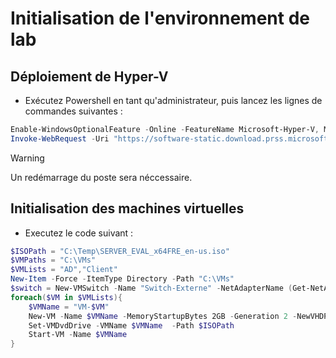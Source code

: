 # Initialisation de l'environnement de lab

## Déploiement de Hyper-V

* Exécutez Powershell en tant qu'administrateur, puis lancez les lignes de commandes suivantes :

```powershell
Enable-WindowsOptionalFeature -Online -FeatureName Microsoft-Hyper-V, Microsoft-Hyper-V-Management-PowerShell -All -NoRestart
Invoke-WebRequest -Uri "https://software-static.download.prss.microsoft.com/sg/download/888969d5-f34g-4e03-ac9d-1f9786c66749/SERVER_EVAL_x64FRE_en-us.iso" -OutFile "SERVER_EVAL_x64FRE_en-us.iso"
```

> [!WARNING]  
> Un redémarrage du poste sera néccessaire.

## Initialisation des machines virtuelles

* Executez le code suivant :

```powershell
$ISOPath = "C:\Temp\SERVER_EVAL_x64FRE_en-us.iso"
$VMPaths = "C:\VMs"
$VMLists = "AD","Client"
New-Item -Force -ItemType Directory -Path "C:\VMs"
$switch = New-VMSwitch -Name "Switch-Externe" -NetAdapterName (Get-NetAdapter | ? {$_.Status -eq "Up"} | Select-Object -First 1).Name -AllowManagementOS $true
foreach($VM in $VMLists){
    $VMName = "VM-$VM"
    New-VM -Name $VMName -MemoryStartupBytes 2GB -Generation 2 -NewVHDPath "$VMPaths\$VMName\Virtual Hard Disks\VM-$VM.vhdx" -NewVHDSizeBytes 60GB -SwitchName $switch.Name
    Set-VMDvdDrive -VMName $VMName  -Path $ISOPath
    Start-VM -Name $VMName
}
```
